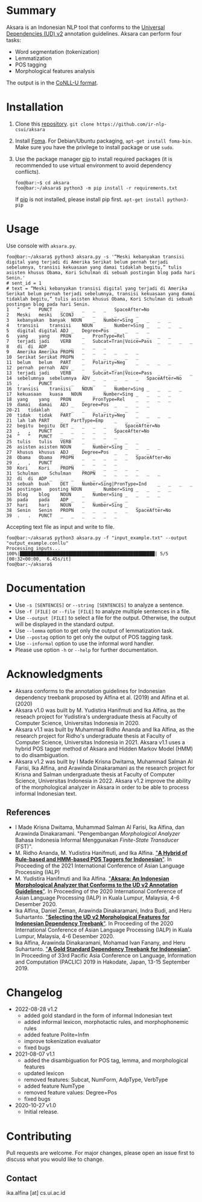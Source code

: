 # Summary

Aksara is an Indonesian NLP tool that conforms to the [Universal Dependencies (UD) v2](https://universaldependencies.org/) annotation guidelines. Aksara can perform four tasks:
* Word segmentation (tokenization)
* Lemmatization
* POS tagging
* Morphological features analysis

The output is in the [CoNLL-U format](https://universaldependencies.org/format.html).

# Installation

1. Clone this [repository](https://github.com/ir-nlp-csui/aksara). `git clone https://github.com/ir-nlp-csui/aksara`

1. Install [Foma](https://fomafst.github.io/). For Debian/Ubuntu packaging, `apt-get install foma-bin`. Make sure you have the privilege to install package or use `sudo`.

1. Use the package manager [pip](https://pip.pypa.io/en/stable/) to install required packages (it is recommended to use virtual environment to avoid dependency conflicts).

    ```console
    foo@bar:~$ cd aksara
    foo@bar:~/aksara$ python3 -m pip install -r requirements.txt
    ```

    If [pip](https://pip.pypa.io/en/stable/) is not installed, please install pip first. `apt-get install python3-pip`

# Usage

Use console with `aksara.py`.

```console
foo@bar:~/aksara$ python3 aksara.py -s '“Meski kebanyakan transisi digital yang terjadi di Amerika Serikat belum pernah terjadi sebelumnya, transisi kekuasaan yang damai tidaklah begitu,” tulis asisten khusus Obama, Kori Schulman di sebuah postingan blog pada hari Senin.'
# sent_id = 1
# text = “Meski kebanyakan transisi digital yang terjadi di Amerika Serikat belum pernah terjadi sebelumnya, transisi kekuasaan yang damai tidaklah begitu,” tulis asisten khusus Obama, Kori Schulman di sebuah postingan blog pada hari Senin.
1	“	“	PUNCT	_	_	_	_	_	SpaceAfter=No
2	Meski	meski	SCONJ	_	_	_	_	_	_
3	kebanyakan	banyak	NOUN	_	Number=Sing	_	_	_	_
4	transisi	transisi	NOUN	_	Number=Sing	_	_	_	_
5	digital	digital	ADJ	_	Degree=Pos	_	_	_	_
6	yang	yang	PRON	_	PronType=Rel	_	_	_	_
7	terjadi	jadi	VERB	_	Subcat=Tran|Voice=Pass	_	_	_	_
8	di	di	ADP	_	_	_	_	_	_
9	Amerika	Amerika	PROPN	_	_	_	_	_	_
10	Serikat	Serikat	PROPN	_	_	_	_	_	_
11	belum	belum	PART	_	Polarity=Neg	_	_	_	_
12	pernah	pernah	ADV	_	_	_	_	_	_
13	terjadi	jadi	VERB	_	Subcat=Tran|Voice=Pass	_	_	_	_
14	sebelumnya	sebelumnya	ADV	_	_	_	_	_	SpaceAfter=No
15	,	,	PUNCT	_	_	_	_	_	_
16	transisi	transisi	NOUN	_	Number=Sing	_	_	_	_
17	kekuasaan	kuasa	NOUN	_	Number=Sing	_	_	_	_
18	yang	yang	PRON	_	PronType=Rel	_	_	_	_
19	damai	damai	ADJ	_	Degree=Pos	_	_	_	_
20-21	tidaklah	_	_	_	_	_	_	_	_
20	tidak	tidak	PART	_	Polarity=Neg	_	_	_	_
21	lah	lah	PART	_	PartType=Emp	_	_	_	_
22	begitu	begitu	DET	_	_	_	_	_	SpaceAfter=No
23	,	,	PUNCT	_	_	_	_	_	SpaceAfter=No
24	”	”	PUNCT	_	_	_	_	_	_
25	tulis	tulis	VERB	_	_	_	_	_	_
26	asisten	asisten	NOUN	_	Number=Sing	_	_	_	_
27	khusus	khusus	ADJ	_	Degree=Pos	_	_	_	_
28	Obama	Obama	PROPN	_	_	_	_	_	SpaceAfter=No
29	,	,	PUNCT	_	_	_	_	_	_
30	Kori	Kori	PROPN	_	_	_	_	_	_
31	Schulman	Schulman	PROPN	_	_	_	_	_	_
32	di	di	ADP	_	_	_	_	_	_
33	sebuah	buah	DET	_	Number=Sing|PronType=Ind	_	_	_	_
34	postingan	posting	NOUN	_	Number=Sing	_	_	_	_
35	blog	blog	NOUN	_	Number=Sing	_	_	_	_
36	pada	pada	ADP	_	_	_	_	_	_
37	hari	hari	NOUN	_	Number=Sing	_	_	_	_
38	Senin	Senin	PROPN	_	_	_	_	_	SpaceAfter=No
39	.	.	PUNCT	_	_	_	_	_	_

```

Accepting text file as input and write to file.

```console
foo@bar:~/aksara$ python3 aksara.py -f "input_example.txt" --output "output_example.conllu"
Processing inputs...
100%|██████████████████████████████████████████████████| 5/5 [00:32<00:00,  6.45s/it]
foo@bar:~/aksara$
```

# Documentation

* Use `-s [SENTENCES]` or `--string [SENTENCES]` to analyze a sentence.
* Use `-f [FILE]` or `--file [FILE]` to analyze multiple sentences in a file.
* Use  `--output [FILE]` to select a file for the output. Otherwise, the output will be displayed in the standard output. 
* Use `--lemma` option to get only the output of lemmatization task.
* Use `--postag` option to get only the output of POS tagging task.
* Use `--informal` option to use the informal word handler.
* Please use option `-h` or `--help` for further documentation.

# Acknowledgments
* Aksara conforms to the annotation guidelines for Indonesian dependency treebank proposed by Alfina et al. (2019) and Alfina et al. (2020)
* Aksara v1.0 was built by M. Yudistira Hanifmuti and Ika Alfina, as the reseach project for Yudistira's undergraduate thesis at Faculty of Computer Science, Universitas Indonesia in 2020.
* Aksara v1.1 was built by Muhammad Ridho Ananda and Ika Alfina, as the research project for Ridho's undergraduate thesis at Faculty of Computer Science, Universitas Indonesia in 2021. Aksara v1.1 uses a hybrid POS tagger method of Aksara and Hidden Markov Model (HMM) to do disambiguation.
* Aksara v1.2 was built by I Made Krisna Dwitama, Muhammad Salman Al Farisi, Ika Alfina, and Arawinda Dinakaramani as the research project for Krisna and Salman undergraduate thesis at Faculty of Computer Science, Universitas Indonesia in 2022. Aksara v1.2 improve the ability of the morphological analyzer in Aksara in order to be able to process informal Indonesian text.

## References
* I Made Krisna Dwitama, Muhammad Salman Al Farisi, Ika Alfina, dan Arawinda Dinakaramani. "Pengembangan _Morphological Analyzer_ Bahasa Indonesia Informal Menggunakan _Finite-State Transducer_ (FST)".
* M. Ridho Ananda, M. Yudistira Hanifmuti, and Ika Alfina. ["**A Hybrid of Rule-based and HMM-based POS Taggers for Indonesian**"](https://ieeexplore.ieee.org/abstract/document/9675180). In Proceeding of the 2021 International Conference of Asian Language Processing (IALP)   
* M. Yudistira Hanifmuti and Ika Alfina. ["**Aksara: An Indonesian Morphological Analyzer that Conforms to the UD v2 Annotation Guidelines**"](https://ieeexplore.ieee.org/document/9310490). In Proceeding of the 2020 International Conference of Asian Language Processing (IALP)  in Kuala Lumpur, Malaysia, 4-6 Desember 2020.
* Ika Alfina, Daniel Zeman, Arawinda Dinakaramani, Indra Budi, and Heru Suhartanto. ["**Selecting the UD v2 Morphological Features for Indonesian Dependency Treebank**"](https://ieeexplore.ieee.org/document/9310513). In Proceeding of the 2020 International Conference of Asian Language Processing (IALP)  in Kuala Lumpur, Malaysia, 4-6 Desember 2020.
* Ika Alfina, Arawinda Dinakaramani, Mohamad Ivan Fanany, and Heru Suhartanto. ["**A Gold Standard Dependency Treebank for Indonesian**"](https://waseda.repo.nii.ac.jp/?action=repository_action_common_download&item_id=48059&item_no=1&attribute_id=101&file_no=1). In  Proceeding of 33rd Pacific Asia Conference on Language, Information and Computation (PACLIC) 2019 in Hakodate, Japan, 13-15 September 2019. 


# Changelog
* 2022-08-28 v1.2
  * added gold standard in the form of informal Indonesian text
  * added informal lexicon, morphotactic rules, and morphophonemic rules
  * added feature Polite=Infm
  * improve tokenization evaluator
  * fixed bugs
* 2021-08-07 v1.1
  * added the disambiguation for POS tag, lemma, and morphological features
  * updated lexicon
  * removed features: Subcat, NumForm, AdpType, VerbType
  * added feature NumType
  * removed feature values: Degree=Pos
  * fixed bugs
* 2020-10-27 v1.0
  * Initial release.
    

# Contributing

Pull requests are welcome. For major changes, please open an issue first to discuss what you would like to change.

## Contact
ika.alfina [at] cs.ui.ac.id
